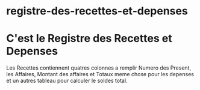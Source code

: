 # registre-des-recettes-et-depenses
# C'est le Registre des Recettes et Depenses 
Les Recettes contiennent quatres colonnes a remplir Numero des Present, les Affaires, Montant des affaires et Totaux
meme chose pour les depenses 
et un autres tableau pour calculer le soldes total.
